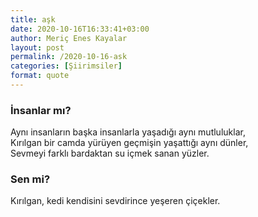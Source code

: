 ```yaml
---
title: aşk
date: 2020-10-16T16:33:41+03:00
author: Meriç Enes Kayalar
layout: post
permalink: /2020-10-16-ask
categories: [Şiirimsiler]
format: quote
---
```


### İnsanlar mı?
Aynı insanların başka insanlarla yaşadığı aynı mutluluklar, <br />
Kırılgan bir camda yürüyen geçmişin yaşattığı aynı dünler, <br />
Sevmeyi farklı bardaktan su içmek sanan yüzler. <br />

### Sen mi?
Kırılgan, kedi kendisini sevdirince yeşeren çiçekler.
